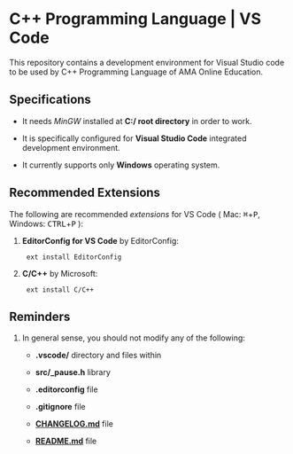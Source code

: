 # C++ Programming Language | VS Code

This repository contains a development environment for Visual Studio code to be used by C++ Programming Language of AMA Online Education.

## Specifications

* It needs _MinGW_ installed at **C:/ root directory** in order to work.

* It is specifically configured for **Visual Studio Code** integrated development environment.

* It currently supports only **Windows** operating system.

## Recommended Extensions

The following are recommended _extensions_ for VS Code ( Mac: <kbd>&#8984;</kbd>+<kbd>P</kbd>, Windows: <kbd>CTRL</kbd>+<kbd>P</kbd> ):

1. **EditorConfig for VS Code** by EditorConfig:

        ext install EditorConfig

2. **C/C++** by Microsoft:

        ext install C/C++

## Reminders

1. In general sense, you should not modify any of the following:

      * **.vscode/** directory and files within

      * **src/_pause.h** library

      * **.editorconfig** file

      * **.gitignore** file

      * [**CHANGELOG.md**](/#CHANGELOG) file

      * [**README.md**](/#README) file
